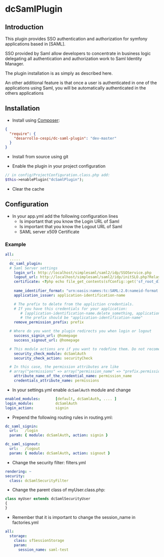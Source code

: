 # dcSamlPlugin

## Introduction

This plugin provides SSO authentication and authorization for symfony 
applications based in [SAML].

SSO provided by Saml allow developers to concentrate in business logic 
delegating all authentication and authorization work to Saml Identity 
Manager.

The plugin installation is as simply as described here.

An other additional feature is that once a user is authenticated 
in one of the applications using Saml, you will be automatically 
authenticated in the others applications

## Installation

* Install using [Composer](http://getcomposer.org):
  
```json
{
  "require": {
    "desarrollo-cespi/dc-saml-plugin": "dev-master"
  }
}
```

* Install from source using git

* Enable the plugin in your project configuration

```php
// in config/ProjectConfiguration.class.php add:
$this->enablePlugin("dcSamlPlugin");
```

* Clear the cache

## Configuration

* In your app.yml add the following configuration lines
  * Is important that you know the Login URL of Saml
  * Is important that you know the Logout URL of Saml
  * SAML server x509 Certificate

### Example

```yaml
all:
  .....
  dc_saml_plugin:
  # Saml Server settings
    login_url: http://localhost/simplesaml/saml2/idp/SSOService.php    
    logout_url: http://localhost/simplesaml/saml2/idp/initSLO.php?RelayState=
    certificate: <?php echo file_get_contents(sfConfig::get('sf_root_dir').'/saml.cert');?> # if you have a file with the saml certificate called saml.cert
    
    name_identifier_format: "urn:oasis:names:tc:SAML:2.0:nameid-format:persistant"
    application_issuer: application-identification-name

    # The prefix to delete from the appliction credentials.
    # If you have this credentials for your application:
       # [application-identification-name.delete_something, application-identification-name.create_something]
       # the prefix should be "application-identification-name"
    remove_permission_prefix: prefix

  # Where do you want the plugin redirects you when login or logout
    success_signin_url: @homepage
    success_signout_url: @homepage

  # This module actions are if you want to redefine them. Do not recomended 
    security_check_module: dcSamlAuth
    security_check_action: securityCheck

  # In this case, the permission attributes are like
  # array("permissions" => array("permission_name" => "prefix.permission"))
    attribute_name_of_the_credential_name: permission_name
    credentials_attribute_name: permissions
```

* In your settings.yml enable `dcSamlAuth` module and change 

```yaml
enabled_modules:       [default, dcSamlAuth, .... ]
login_module:          dcSamlAuth
login_action:          signin
```

* Prepend the following routing rules in routing.yml:

```yaml
dc_saml_signin:
  url:   /login
  param: { module: dcSamlAuth, action: signin }

dc_saml_signout:
  url:   /logout
  param: { module: dcSamlAuth, action: signout }
```

* Change the security filter: filters.yml

```yaml
rendering: ~
security:
  class: dcSamlSecurityFilter
```

* Change the parent class of myUser.class.php:

```php
class myUser extends dcSamlSecurityUser
{
}
```

* Remember that it is important to change the session_name in factories.yml

```yaml
all:
  storage:
    class: sfSessionStorage
    param:
      session_name: saml-test
```
